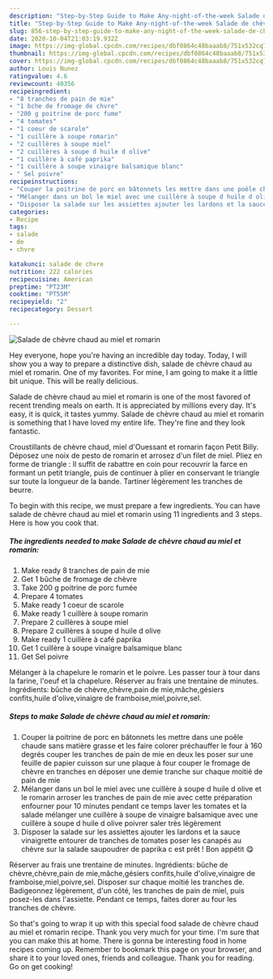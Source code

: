 ```yaml
---
description: "Step-by-Step Guide to Make Any-night-of-the-week Salade de chèvre chaud au miel et romarin"
title: "Step-by-Step Guide to Make Any-night-of-the-week Salade de chèvre chaud au miel et romarin"
slug: 856-step-by-step-guide-to-make-any-night-of-the-week-salade-de-chevre-chaud-au-miel-et-romarin
date: 2020-10-04T21:03:19.932Z
image: https://img-global.cpcdn.com/recipes/dbf0864c48baaab8/751x532cq70/salade-de-chevre-chaud-au-miel-et-romarin-photo-principale-de-la-recette.jpg
thumbnail: https://img-global.cpcdn.com/recipes/dbf0864c48baaab8/751x532cq70/salade-de-chevre-chaud-au-miel-et-romarin-photo-principale-de-la-recette.jpg
cover: https://img-global.cpcdn.com/recipes/dbf0864c48baaab8/751x532cq70/salade-de-chevre-chaud-au-miel-et-romarin-photo-principale-de-la-recette.jpg
author: Louis Nunez
ratingvalue: 4.6
reviewcount: 40356
recipeingredient:
- "8 tranches de pain de mie"
- "1 bche de fromage de chvre"
- "200 g poitrine de porc fume"
- "4 tomates"
- "1 coeur de scarole"
- "1 cuillère à soupe romarin"
- "2 cuillères à soupe miel"
- "2 cuillères à soupe d huile d olive"
- "1 cuillère à café paprika"
- "1 cuillère à soupe vinaigre balsamique blanc"
- " Sel poivre"
recipeinstructions:
- "Couper la poitrine de porc en bâtonnets les mettre dans une poêle chaude sans matière grasse et les faire colorer préchauffer le four à 160 degrés couper les tranches de pain de mie en deux les poser sur une feuille de papier cuisson sur une plaque à four couper le fromage de chèvre en tranches en déposer une demie tranche sur chaque moitié de pain de mie"
- "Mélanger dans un bol le miel avec une cuillère à soupe d huile d olive et le romarin arroser les tranches de pain de mie avec cette préparation enfourner pour 10 minutes pendant ce temps laver les tomates et la salade mélanger une cuillère à soupe de vinaigre balsamique avec une cuillère à soupe d huile d olive poivrer saler très légèrement"
- "Disposer la salade sur les assiettes ajouter les lardons et la sauce vinaigrette entourer de tranches de tomates poser les canapés au chèvre sur la salade saupoudrer de paprika c est prêt ! Bon appétit 😋"
categories:
- Recipe
tags:
- salade
- de
- chvre

katakunci: salade de chvre 
nutrition: 222 calories
recipecuisine: American
preptime: "PT23M"
cooktime: "PT55M"
recipeyield: "2"
recipecategory: Dessert

---
```



![Salade de chèvre chaud au miel et romarin](https://img-global.cpcdn.com/recipes/dbf0864c48baaab8/751x532cq70/salade-de-chevre-chaud-au-miel-et-romarin-photo-principale-de-la-recette.jpg)

Hey everyone, hope you're having an incredible day today. Today, I will show you a way to prepare a distinctive dish, salade de chèvre chaud au miel et romarin. One of my favorites. For mine, I am going to make it a little bit unique. This will be really delicious.

Salade de chèvre chaud au miel et romarin is one of the most favored of recent trending meals on earth. It is appreciated by millions every day. It's easy, it is quick, it tastes yummy. Salade de chèvre chaud au miel et romarin is something that I have loved my entire life. They're fine and they look fantastic.

Croustillants de chèvre chaud, miel d&#39;Ouessant et romarin façon Petit Billy. Déposez une noix de pesto de romarin et arrosez d&#39;un filet de miel. Pliez en forme de triangle : Il suffit de rabattre en coin pour recouvrir la farce en formant un petit triangle, puis de continuer à plier en conservant le triangle sur toute la longueur de la bande. Tartiner légèrement les tranches de beurre.


To begin with this recipe, we must prepare a few ingredients. You can have salade de chèvre chaud au miel et romarin using 11 ingredients and 3 steps. Here is how you cook that.

<!--inarticleads1-->

##### The ingredients needed to make Salade de chèvre chaud au miel et romarin:

1. Make ready 8 tranches de pain de mie
1. Get 1 bûche de fromage de chèvre
1. Take 200 g poitrine de porc fumée
1. Prepare 4 tomates
1. Make ready 1 coeur de scarole
1. Make ready 1 cuillère à soupe romarin
1. Prepare 2 cuillères à soupe miel
1. Prepare 2 cuillères à soupe d huile d olive
1. Make ready 1 cuillère à café paprika
1. Get 1 cuillère à soupe vinaigre balsamique blanc
1. Get  Sel poivre


Mélanger à la chapelure le romarin et le poivre. Les passer tour à tour dans la farine, l&#39;oeuf et la chapelure. Réserver au frais une trentaine de minutes. Ingrédients: bûche de chèvre,chèvre,pain de mie,mâche,gésiers confits,huile d&#39;olive,vinaigre de framboise,miel,poivre,sel. 

<!--inarticleads2-->

##### Steps to make Salade de chèvre chaud au miel et romarin:

1. Couper la poitrine de porc en bâtonnets les mettre dans une poêle chaude sans matière grasse et les faire colorer préchauffer le four à 160 degrés couper les tranches de pain de mie en deux les poser sur une feuille de papier cuisson sur une plaque à four couper le fromage de chèvre en tranches en déposer une demie tranche sur chaque moitié de pain de mie
1. Mélanger dans un bol le miel avec une cuillère à soupe d huile d olive et le romarin arroser les tranches de pain de mie avec cette préparation enfourner pour 10 minutes pendant ce temps laver les tomates et la salade mélanger une cuillère à soupe de vinaigre balsamique avec une cuillère à soupe d huile d olive poivrer saler très légèrement
1. Disposer la salade sur les assiettes ajouter les lardons et la sauce vinaigrette entourer de tranches de tomates poser les canapés au chèvre sur la salade saupoudrer de paprika c est prêt ! Bon appétit 😋


Réserver au frais une trentaine de minutes. Ingrédients: bûche de chèvre,chèvre,pain de mie,mâche,gésiers confits,huile d&#39;olive,vinaigre de framboise,miel,poivre,sel. Disposer sur chaque moitié les tranches de. Badigeonnez légèrement, d&#39;un côté, les tranches de pain de miel, puis posez-les dans l&#39;assiette. Pendant ce temps, faites dorer au four les tranches de chèvre. 

So that's going to wrap it up with this special food salade de chèvre chaud au miel et romarin recipe. Thank you very much for your time. I'm sure that you can make this at home. There is gonna be interesting food in home recipes coming up. Remember to bookmark this page on your browser, and share it to your loved ones, friends and colleague. Thank you for reading. Go on get cooking!
